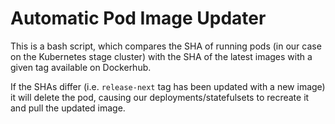 # Automatic Pod Image Updater

This is a bash script, which compares the SHA of running pods (in our case on the Kubernetes stage cluster) with the SHA of the latest images with a given tag available on Dockerhub.

If the SHAs differ (i.e. `release-next` tag has been updated with a new image) it will delete the pod, causing our deployments/statefulsets to recreate it and pull the updated image.
